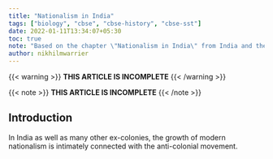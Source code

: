 ```yaml
---
title: "Nationalism in India"
tags: ["biology", "cbse", "cbse-history", "cbse-sst"]
date: 2022-01-11T13:34:07+05:30
toc: true
note: "Based on the chapter \"Nationalism in India\" from India and the Contemporary World II, NCERT"
author: nikhilmwarrier
---
```


{{< warning >}}
__THIS ARTICLE IS INCOMPLETE__
{{< /warning >}}

{{< note >}}
__THIS ARTICLE IS INCOMPLETE__
{{< /note >}}

## Introduction  
In India as well as many other ex-colonies, the growth of modern nationalism is intimately connected with the anti-colonial movement.